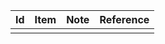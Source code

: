 
| Id  | Item | Note | Reference |
| --- | ---- | ---- | --------- |
|     |      |      |           |


